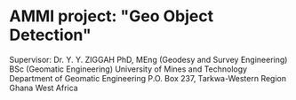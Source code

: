 # AMMI project: "Geo Object Detection"
Supervisor: Dr. Y. Y. ZIGGAH PhD, MEng (Geodesy and Survey Engineering) BSc (Geomatic Engineering) University of Mines and Technology Department of Geomatic Engineering P.O. Box 237, Tarkwa-Western Region Ghana West Africa 
